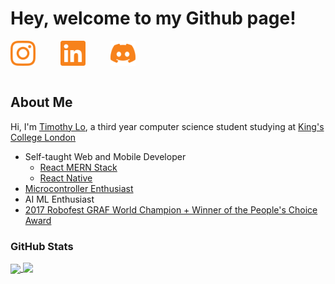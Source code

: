 # **Hey, welcome to my Github page!**

<div style="align-items:center;justify-content:space-between;display:flex;width:200px;">
	<a href="https://www.instagram.com/lochungtin/">
		<img align="center" width="40" src="icons/social/instagram.svg"/>
	</a>
	<a href="https://www.linkedin.com/in/timothy-lo-chung-tin/">
		<img align="center" width="40" src="icons/social/linkedin.svg"/>
	</a>
	<a href="https://discordapp.com/users/155275561256747008">
		<img align="center" width="40" src="icons/social/discord.svg"/>
	</a>
</div>
</br>

## **About Me**

Hi, I'm <a href="http://lochungtin.github.io/site">Timothy Lo</a>, a third year computer science student studying at <a href="https://www.kcl.ac.uk/">King's College London</a>

- Self-taught Web and Mobile Developer
  - <a href="https://www.mongodb.com/mern-stack">React MERN Stack</a>
  - <a href="https://reactnative.dev/">React Native</a>
- <a href="https://www.arduino.cc/en/hardware">Microcontroller Enthusiast</a>
- AI ML Enthusiast
- <a href="https://www.robofest.net/index.php/prior-robofests/prior-years-roboarts">2017 Robofest GRAF World Champion + Winner of the People's Choice Award</a>

### **GitHub Stats**

<a href="https://github.com/anuraghazra/github-readme-stats">
  <img align="center" height="150" src="https://github-readme-stats.vercel.app/api?username=lochungtin&show_icons=true&theme=tokyonight" />
</a>
<a href="https://github.com/anuraghazra/github-readme-stats">
  <img align="top" height="150" src="https://github-readme-stats.vercel.app/api/top-langs/?username=lochungtin&theme=tokyonight&layout=compact&langs_count=8" />
</a>
